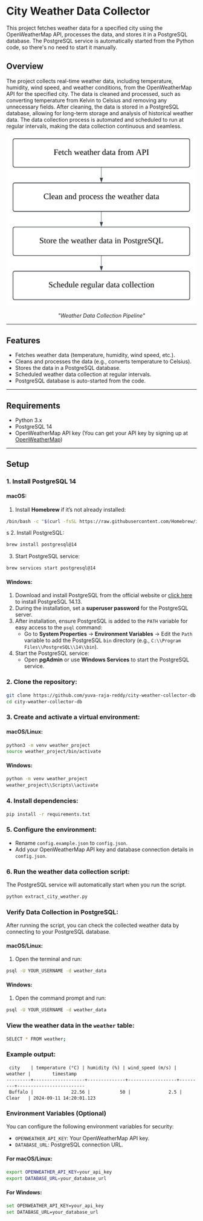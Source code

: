 # City Weather Data Collector

This project fetches weather data for a specified city using the OpenWeatherMap API, processes the data, and stores it in a PostgreSQL database. The PostgreSQL service is automatically started from the Python code, so there's no need to start it manually.

## Overview

The project collects real-time weather data, including temperature, humidity, wind speed, and weather conditions, from the OpenWeatherMap API for the specified city. The data is cleaned and processed, such as converting temperature from Kelvin to Celsius and removing any unnecessary fields. After cleaning, the data is stored in a PostgreSQL database, allowing for long-term storage and analysis of historical weather data. The data collection process is automated and scheduled to run at regular intervals, making the data collection continuous and seamless.

<p align="center">
  <img src="https://github.com/yuva-raja-reddy/city-weather-collector-db/blob/main/images/pipeline_.png" alt="Weather Data Collection Pipeline" width="500">
</p>
<p align="center"><em>"Weather Data Collection Pipeline"</em></p>

---

## Features
- Fetches weather data (temperature, humidity, wind speed, etc.).
- Cleans and processes the data (e.g., converts temperature to Celsius).
- Stores the data in a PostgreSQL database.
- Scheduled weather data collection at regular intervals.
- PostgreSQL database is auto-started from the code.

---

## Requirements
- Python 3.x
- PostgreSQL 14
- OpenWeatherMap API key (You can get your API key by signing up at [OpenWeatherMap](https://home.openweathermap.org/users/sign_up))

---

## Setup

### 1. **Install PostgreSQL 14**

#### **macOS**:
1. Install **Homebrew** if it’s not already installed:
```bash
/bin/bash -c "$(curl -fsSL https://raw.githubusercontent.com/Homebrew/install/HEAD/install.sh)"
```
s
2. Install PostgreSQL:
```bash
brew install postgresql@14
```

3. Start PostgreSQL service:
```bash
brew services start postgresql@14
```

#### **Windows**:
1. Download and install PostgreSQL from the official website or [click here](https://sbp.enterprisedb.com/getfile.jsp?fileid=1259125) to install PostgreSQL 14.13.
2. During the installation, set a **superuser password** for the PostgreSQL server.
3. After installation, ensure PostgreSQL is added to the `PATH` variable for easy access to the `psql` command:
   - Go to **System Properties** → **Environment Variables** → Edit the `Path` variable to add the PostgreSQL `bin` directory (e.g., `C:\\Program Files\\PostgreSQL\\14\\bin`).
4. Start the PostgreSQL service:
   - Open **pgAdmin** or use **Windows Services** to start the PostgreSQL service.

### 2. Clone the repository:
```bash
git clone https://github.com/yuva-raja-reddy/city-weather-collector-db.git
cd city-weather-collector-db
```

### 3. Create and activate a virtual environment:

#### **macOS/Linux**:
```bash
python3 -m venv weather_project
source weather_project/bin/activate
```

#### **Windows**:
```bash
python -m venv weather_project
weather_project\\Scripts\\activate
```

### 4. Install dependencies:
```bash
pip install -r requirements.txt
```

### 5. Configure the environment:
- Rename `config.example.json` to `config.json`.
- Add your OpenWeatherMap API key and database connection details in `config.json`.

### 6. Run the weather data collection script:
The PostgreSQL service will automatically start when you run the script.
```bash
python extract_city_weather.py
```

### Verify Data Collection in PostgreSQL:
After running the script, you can check the collected weather data by connecting to your PostgreSQL database.

#### **macOS/Linux**:
1. Open the terminal and run:
```bash
psql -U YOUR_USERNAME -d weather_data
```

#### **Windows**:
1. Open the command prompt and run:
```bash
psql -U YOUR_USERNAME -d weather_data
```

### View the weather data in the `weather` table:
```bash
SELECT * FROM weather;
```

### Example output:
   ```
    city    | temperature (°C) | humidity (%) | wind_speed (m/s) | weather |        timestamp        
   ---------+-------------------+--------------+------------------+---------+-------------------------
    Buffalo |              22.56 |           50 |              2.5 | Clear   | 2024-09-11 14:20:01.123
   ```
### Environment Variables (Optional)
You can configure the following environment variables for security:

- `OPENWEATHER_API_KEY`: Your OpenWeatherMap API key.
- `DATABASE_URL`: PostgreSQL connection URL.

#### For macOS/Linux:
```bash
export OPENWEATHER_API_KEY=your_api_key
export DATABASE_URL=your_database_url
```

#### For Windows:
```bash
set OPENWEATHER_API_KEY=your_api_key
set DATABASE_URL=your_database_url
```
